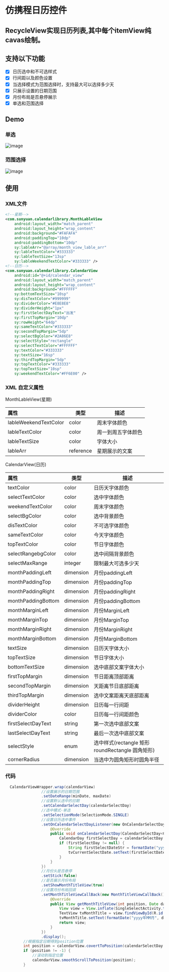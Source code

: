 # 仿携程日历控件
RecycleView实现日历列表,其中每个itemView纯cavas绘制。
---
## 支持以下功能
- [x] 日历选中和不可选样式
- [x] 行间距以及颜色设置
- [x] 当选择模式为范围选择时，支持最大可以选择多少天
- [x] 只展示设置的日期范围
- [x] 月份布局是否悬停展示
- [x] 单选和范围选择
## Demo
### 单选
![image](https://ws1.sinaimg.cn/large/006xnoHVly1fzl6io7cnhg30b40m8qth.gif)
### 范围选择
![image](https://i.loli.net/2019/01/26/5c4c547a69718.gif)
## 使用
### XML文件
````xml
<!--星期-->
<com.sunyuan.calendarlibrary.MonthLableView
    android:layout_width="match_parent"
    android:layout_height="wrap_content"
    android:background="#FAFAFA"
    android:paddingTop="10dp"
    android:paddingBottom="10dp"
    sy:lableArr="@array/month_view_lable_arr"
    sy:lableTextColor="#333333"
    sy:lableTextSize="13sp"
    sy:lableWeekendTextColor="#333333" />
<!--日历-->
<com.sunyuan.calendarlibrary.CalendarView
    android:id="@+id/calendar_view"
    android:layout_width="match_parent"
    android:layout_height="wrap_content"
    android:background="#FFFFFF"
    sy:bottomTextSize="10sp"
    sy:disTextColor="#999999"
    sy:dividerColor="#E8E8E8"
    sy:dividerHeight="1px"
    sy:firstSelectDayText="出发"
    sy:firstTopMargin="10dp"
    sy:rowHeight="64dp"
    sy:sameTextColor="#333333"
    sy:secondTopMargin="5dp"
    sy:selectBgColor="#2A86E8"
    sy:selectStyle="rectangle"
    sy:selectTextColor="#FFFFFF"
    sy:textColor="#333333"
    sy:textSize="16sp"
    sy:thirdTopMargin="5dp"
    sy:topTextColor="#333333"
    sy:topTextSize="10sp"
    sy:weekendTextColor="#FF6E00" />
````

### XML 自定义属性

MonthLableView(星期)

|属性 | 类型 | 描述 |
| :------------------------- | --------- | ---------------------------------- |
| lableWeekendTextColor | color | 周末字体颜色 |
| lableTextColor | color | 周一到周五字体颜色 |
| lableTextSize | color | 字体大小 |
| lableArr | reference | 星期展示的文案 |

CalendarView(日历)

| 属性 | 类型 | 描述 | 
| :------------------------- | --------- | ---------------------------------- |
| textColor | color | 日历天字体颜色 |
| selectTextColor | color | 选中字体颜色 |
| weekendTextColor | color | 周末字体颜色 |
| selectBgColor | color | 选中背景颜色 |
| disTextColor | color | 不可选字体颜色 |
| sameTextColor | color | 今天字体颜色 |
| topTextColor | color | 节日字体颜色 |
| selectRangebgColor | color | 选中间隔背景颜色 |
| selectMaxRange | integer | 限制最大可选多少天 |
| monthPaddingLeft | dimension | 月份paddingLeft |
| monthPaddingTop | dimension | 月份paddingTop |
| monthPaddingRight | dimension | 月份paddingRight |
| monthPaddingBottom | dimension | 月份paddingBottom |
| monthMarginLeft | dimension | 月份MarginLeft |
| monthMarginTop | dimension | 月份MarginTop |
| monthMarginRight | dimension | 月份MarginRight |
| monthMarginBottom | dimension | 月份MarginBottom |
|textSize | dimension | 日历天字体大小 |
| topTextSize | dimension | 节日字体大小 |
| bottomTextSize | dimension | 选中底部文案字体大小 |
| firstTopMargin | dimension | 节日距离顶部距离 |
| secondTopMargin | dimension | 天距离节日底部距离 |
| thirdTopMargin | dimension | 选中文案距离天底部距离 |
| dividerHeight | dimension | 日历每一行间距 |
| dividerColor | color | 日历每一行间距颜色 |
| firstSelectDayText | string | 第一次选中底部文案 |
| lastSelectDayText | string | 最后一次选中底部文案 |
| selectStyle | enum | 选中样式(rectangle 矩形  roundRectangle 圆角矩形) |
| cornerRadius | dimension | 当选中为圆角矩形时圆角半径 |

### 代码
````java
  CalendarViewWrapper.wrap(calendarView)
                //设置展示的日期范围
                .setDateRange(minDate, maxDate)
                //设置默认选中的日期
                .setCalendarSelectDay(calendarSelectDay)
                //选中模式-单选
                .setSelectionMode(SelectionMode.SINGLE)
                //设置日历选中事件
                .setOnCalendarSelectDayListener(new OnCalendarSelectDayListener<CalendarDay>() {
                    @Override
                    public void onCalendarSelectDay(CalendarSelectDay<CalendarDay> calendarSelectDay) {
                        CalendarDay firstSelectDay = calendarSelectDay.getFirstSelectDay();
                        if (firstSelectDay != null) {
                            String firstSelectDateStr = formatDate("yyyy-MM-dd", firstSelectDay.toDate());
                            tvCurrentSelectDate.setText(firstSelectDateStr);
                        }
                    }
                })
                //月份头是否悬停
                .setStick(false)
                //是否展示月份布局
                .setShowMonthTitleView(true)
                //设置月份布局回调
                .setMonthTitleViewCallBack(new MonthTitleViewCallBack() {
                    @Override
                    public View getMonthTitleView(int position, Date date) {
                        View view = View.inflate(SingleSelectActivity.this, R.layout.layout_month_title, null);
                        TextView tvMonthTitle = view.findViewById(R.id.tv_month_title);
                        tvMonthTitle.setText(formatDate("yyyy年MM月", date));
                        return view;
                    }
                })
                .display();
        //根据指定日期得到position位置
        int position = calendarView.covertToPosition(calendarSelectDay.getFirstSelectDay());
        if (position != -1) {
            //滚动到指定位置
            calendarView.smoothScrollToPosition(position);
        }
````
